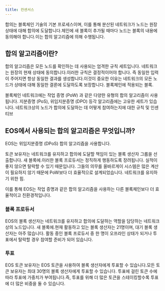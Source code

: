 ```yaml
---
title: 컨센서스
---
```


합의는 블록체인 기술의 기본 프로세스이며, 이를 통해 분산된 네트워크가 
노드는 원장 상태에 대해 합의에 도달합니다.체인에 새 블록이 추가될 때마다
노드는 블록의 내용에 동의해야 합니다.이는 합의 알고리즘에 의해 수행됩니다.

## 합의 알고리즘이란?

합의 알고리즘은 모든 노드를 확인하는 데 사용되는 엄격한 규칙 세트입니다. 
네트워크는 원장의 현재 상태에 동의합니다.이러한 규칙은 결정적이어야 합니다. 즉
동일한 입력이 주어지면 항상 동일한 결과를 생성합니다.이것이 중요한 이유는
네트워크의 모든 노드가 상태에 대해 동일한 결론에 도달하도록 보장합니다.
블록체인에 적용되는 블록.

블록체인 네트워크에는 작업 증명 (PoW) 과 같은 다양한 유형의 합의 알고리즘이 사용됩니다. 
지분증명 (PoS), 위임지분증명 (DPO) 등각 알고리즘에는 고유한 세트가 있습니다. 
네트워크상의 노드가 합의에 도달하는 데 어떻게 참여하는지에 대한 규칙 및 인센티브


## EOS에서 사용되는 합의 알고리즘은 무엇입니까?

EOS는 위임지분증명 (DPoS) 합의 알고리즘을 사용합니다. 

토큰 보유자는 네트워크를 유지하고 합의에 도달할 책임이 있는 블록 생산자 그룹을 선출합니다. 
새 블록에.이러한 블록 프로듀서는 정직하게 행동하도록 장려됩니다. 실적이 좋지 않으면 탈락할 수 있기 때문입니다. 
그들의 의무를 올바르게이 시스템은 많은 계산이 필요하지 않기 때문에 PoW보다 더 효율적으로 설계되었습니다. 
네트워크를 유지하기 위한 힘.

이를 통해 EOS는 작업 증명과 같은 합의 알고리즘을 사용하는 다른 블록체인보다 더 효율적이고 친환경적입니다.

### 블록 프로듀서

EOS의 블록 생산자는 네트워크를 유지하고 합의에 도달하는 역할을 담당하는 네트워크 상의 노드입니다.
새 블록에.현재 활동하고 있는 블록 생산자는 21명이며, 대기 블록 생산자는 아주 많습니다.
활동 중인 블록 프로듀서 중 한 명이 오프라인 상태가 되거나 투표에서 탈락할 경우 참여할 준비가 되어 있습니다.

### 투표

EOS 토큰 보유자는 EOS 토큰을 사용하여 블록 생산자에게 투표할 수 있습니다.모든 토큰 보유자는 최대 30명의 블록 생산자에게 투표할 수 있습니다.
투표에 걸린 토큰 수에 따라 투표에 가중치가 부여됩니다.즉, 투표를 위해 더 많은 토큰을 스테이킹할수록
투표에 더 많은 비중을 둘 수 있습니다.



